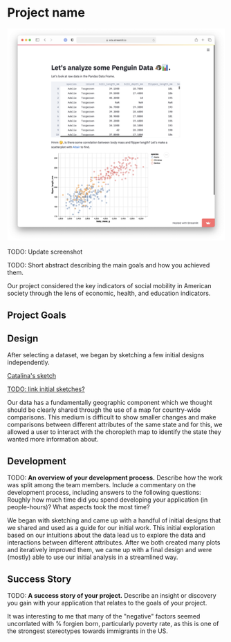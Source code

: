 # Project name

![A screenshot of your application. Could be a GIF.](screenshot.png)

TODO: Update screenshot

TODO: Short abstract describing the main goals and how you achieved them.

Our project considered the key indicators of social mobility in American society through the lens of
economic, health, and education indicators.

## Project Goals



## Design

After selecting a dataset, we began by sketching a few initial designs independently.

[Catalina's sketch](catalina-sketch.png)

[TODO: link initial sketches?](link_placeholder)

Our data has a fundamentally geographic component which we thought should be clearly shared through the use of a map for
country-wide comparisons. This medium is difficult to show smaller changes and make comparisons between different
attributes of the same state and for this, we allowed a user to interact with the choropleth map to identify the state they
wanted more information about.

## Development

TODO: **An overview of your development process.** Describe how the work was split among the team members. Include a commentary on the development process, including answers to the following questions: Roughly how much time did you spend developing your application (in people-hours)? What aspects took the most time?

We began with sketching and came up with a handful of initial designs that we shared and used as a guide for our initial
work.  This initial exploration based on our intuitions about the data lead us to explore the data and interactions
between different attributes. After we both created many plots and iteratively improved them, we came up with a final design
and were (mostly) able to use our initial analysis in a streamlined way.

## Success Story

TODO:  **A success story of your project.** Describe an insight or discovery you gain with your application that relates to the goals of your project.

It was interesting to me that many of the "negative" factors seemed uncorrlated with % forgien born, particularly poverty rate, as this is one of the strongest stereotypes towards immigrants in the US.
